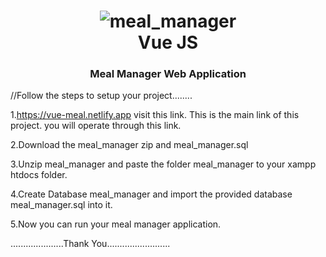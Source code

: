 <h1 align="center"><img src="https://www.linkpicture.com/q/logo_252.png" alt="meal_manager"><br>Vue JS</h1>
<h3 align="center">Meal Manager Web Application</h3>




//Follow the steps to setup your project........

1.https://vue-meal.netlify.app visit this link. This is the main link of this project.
you will operate through this link.

2.Download the meal_manager zip and meal_manager.sql

3.Unzip meal_manager and paste the folder meal_manager to your xampp htdocs folder.

4.Create Database meal_manager and import the provided database meal_manager.sql into it.

5.Now you can run your meal manager application.

.....................Thank You.........................
